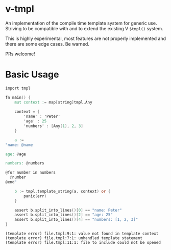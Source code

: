 # v-tmpl

An implementation of the compile time template system for generic use. Striving to be compatible with and to extend the existing V `$tmpl()` system.

This is highly experimental, most features are not properly implemented and there are some edge cases. Be warned.

PRs welcome!

# Basic Usage

```v
import tmpl

fn main() {
	mut context := map[string]tmpl.Any
	
	context = {
		'name' : 'Peter'
		'age' : 25
		'numbers' : [Any(1), 2, 3]
	}

	a := 
"name: @name

age: @age

numbers: @numbers

@for number in numbers
  @number
@end"

	b := tmpl.template_string(a, context) or {
		panic(err)
	}

	assert b.split_into_lines()[0] == "name: Peter"
	assert b.split_into_lines()[2] == "age: 25"
	assert b.split_into_lines()[4] == "numbers: [1, 2, 3]"
}
```

```
(template error) file.tmpl:9:1: value not found in template context
(template error) file.tmpl:7:1: unhandled template statement
(template error) file.tmpl:11:1: file to include could not be opened
```